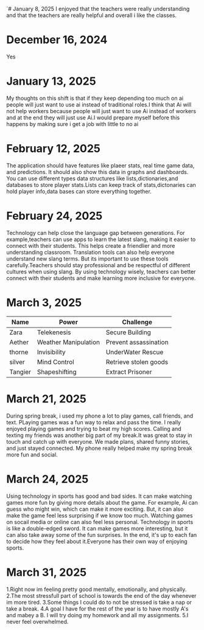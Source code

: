 `# January 8, 2025
I enjoyed that the teachers were really understanding and that the teachers are really helpful and overall i like the classes.
# December 16, 2024
Yes
# January 13, 2025
My thoughts on this shift is that if they keep depending too much on ai people will just want to use ai instead of traditional roles.I think that Ai will not help workers because people will just want to use Ai instead of workers and at the end they will just use Ai.I would prepare myself before this happens by making sure i get a job with little to no ai
# February 12, 2025 
The application should have features like plaeer stats, real time game data, and predictions. It should also show this data in graphs and dashboards.
You can use different types data structures like lists,dictionaries,and databases to store player stats.Lists can keep track of stats,dictonaries can hold player info,data bases can store everything together.
# February 24, 2025
Technology can help close the language gap between generations. For example,teachers can use apps to learn the latest slang, making it easier to connect with their students. This helps create a friendlier and more understanding classroom. Translation tools can also help everyone understand new slang terms.
But its important to use these tools carefully.Teachers should stay professional and be respectful of different cultures when using slang. By using technology wisely, teachers can better connect with their students and make learning more inclusive for everyone.
# March 3, 2025
|Name|Power|Challenge|
|----|-----|---------|
|Zara|Telekenesis|Secure Building|
|Aether|Weather Manipulation|Prevent assassination|
|thorne|Invisibility|UnderWater Rescue|
|silver|Mind Control|Retrieve stolen goods|
|Tangier|Shapeshifting|Extract Prisoner|
# March 21, 2025
During spring break, i used my phone a lot to play games, call friends, and text. PLaying games was a fun way to relax and pass the time. I really enjoyed playing games and trying to beat my high scores.
Calling and texting my friends was another big part of my break.It was great to stay in touch and catch up with everyone. We made plans, shared funny stories, and just stayed connected. My phone really helped make my spring break more fun and social.
# March 24, 2025
Using technology in sports has good and bad sides. It can make watching games more fun by giving more details about the game. For example, Ai can guess who might win, which can make it more exciting. But, it can also make the game feel less surprising if we know too much. Watching games on socail media or online can also feel less personal.
Technology in sports is like a double-edged sword. It can make games more interesting, but it can also take away some of the fun surprises. In the end, it's up to each fan to decide how they feel about it.Everyone has their own way of enjoying sports.
# March 31, 2025
1.Right now im feeling pretty good mentally, emotionally, and physically.
2.The most stressfull part of school is towards the end of the day whenever im more tired.
3.Some things I could do to not be stressed is take a nap or take a break.
4.A goal I have for the rest of the year is to have mostly A's and mabey a B. I will try doing my homework and all my assignments.
5.I never feel overwhelmed.
